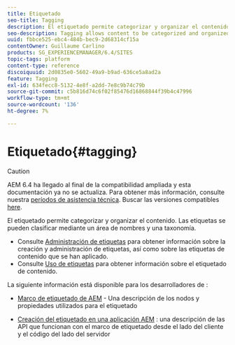 ```yaml
---
title: Etiquetado
seo-title: Tagging
description: El etiquetado permite categorizar y organizar el contenido
seo-description: Tagging allows content to be categorized and organized
uuid: fbbce525-ebc4-484b-bec9-2d68314cf15a
contentOwner: Guillaume Carlino
products: SG_EXPERIENCEMANAGER/6.4/SITES
topic-tags: platform
content-type: reference
discoiquuid: 2d0835e0-5602-49a9-b9ad-636ce5a8ad2a
feature: Tagging
exl-id: 634fecc8-5132-4e8f-a2dd-7e8c9b74c79b
source-git-commit: c5b816d74c6f02f85476d16868844f39b4c47996
workflow-type: tm+mt
source-wordcount: '136'
ht-degree: 7%

---
```


# Etiquetado{#tagging}

>[!CAUTION]
>
>AEM 6.4 ha llegado al final de la compatibilidad ampliada y esta documentación ya no se actualiza. Para obtener más información, consulte nuestra [períodos de asistencia técnica](https://helpx.adobe.com/es/support/programs/eol-matrix.html). Buscar las versiones compatibles [here](https://experienceleague.adobe.com/docs/).

El etiquetado permite categorizar y organizar el contenido. Las etiquetas se pueden clasificar mediante un área de nombres y una taxonomía.

* Consulte [Administración de etiquetas](/help/sites-administering/tags.md) para obtener información sobre la creación y administración de etiquetas, así como sobre las etiquetas de contenido que se han aplicado.
* Consulte [Uso de etiquetas](/help/sites-authoring/tags.md) para obtener información sobre el etiquetado de contenido.

La siguiente información está disponible para los desarrolladores de :

* [Marco de etiquetado de AEM](/help/sites-developing/framework.md) - Una descripción de los nodos y propiedades utilizados para el etiquetado

* [Creación del etiquetado en una aplicación AEM](/help/sites-developing/building.md) : una descripción de las API que funcionan con el marco de etiquetado desde el lado del cliente y el código del lado del servidor
